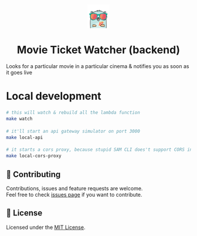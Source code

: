 <p align="center">
  <a href="https://movie-ticket-watcher.jaydp.com">
    <img alt="Movie Ticket Watcher" src="/img/logo.png" width="60" />
  </a>
</p>
<h1 align="center">
  Movie Ticket Watcher (backend)
</h1>

Looks for a particular movie in a particular cinema &amp; notifies you as soon as it goes live

# Local development

```sh
# this will watch & rebuild all the lambda function
make watch

# it'll start an api gateway simulator on port 3000
make local-api

# it starts a cors proxy, because stupid SAM CLI does't support CORS in local 
make local-cors-proxy
```

## 🤝 Contributing

Contributions, issues and feature requests are welcome.<br />
Feel free to check [issues page](https://github.com/jaydp17/movie-ticket-watcher/issues) if you want to contribute.

## :memo: License

Licensed under the [MIT License](./LICENSE).